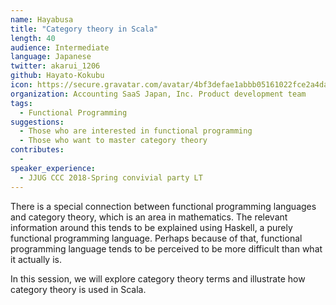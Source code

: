 ```yaml
---
name: Hayabusa
title: "Category theory in Scala"
length: 40
audience: Intermediate
language: Japanese
twitter: akarui_1206
github: Hayato-Kokubu
icon: https://secure.gravatar.com/avatar/4bf3defae1abbb05161022fce2a4dadc
organization: Accounting SaaS Japan, Inc. Product development team
tags:
  - Functional Programming
suggestions:
  - Those who are interested in functional programming
  - Those who want to master category theory
contributes:
  - 
speaker_experience:
  - JJUG CCC 2018-Spring convivial party LT
---
```

There is a special connection between functional programming languages and category theory, which is an area in mathematics. The relevant information around this tends to be explained using Haskell, a purely functional programming language. Perhaps because of that, functional programming language tends to be perceived to be more difficult than what it actually is.

In this session, we will explore category theory terms and illustrate how category theory is used in Scala.
